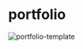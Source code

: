 # portfolio
![portfolio-template](https://github.com/surajlata01/portfolio/assets/112932002/3f0fb2d4-eeab-4bb9-b10c-468d522d35e2)
